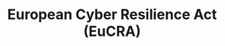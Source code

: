 ---
tags: workstream

title: European Cyber Resilience Act (EuCRA)
dateString: "Every two weeks, Monday"
timeString: 05.00pm CEST // 08.00am PT
calendarLink: https://calendar.google.com/calendar/event?action=TEMPLATE&tmeid=MDM5MTBoNmVsY2IydWh2dW01bmVicDEyNHVfMjAyNTA1MjZUMTUwMDAwWiBjaHJpc3RpYW4ud2FsdGVyQDllbGVtZW50cy5jb20&tmsrc=christian.walter%409elements.com&scp=ALL
summary: Discuss the outcome of the newly signed-off European Cyber Resilience Act and it's implication on Open-Source Firmware
text:
  - In November 2024 the Europen Union signed-off the Cyber Resilience Act (CRA) which effectively comes into full-force on December 11th, 2027. The CRA is an EU regulation for improving cybersecurity and cyber resilience in the EU through common cybersecurity standards for products with digital elements in the EU, such as required incident reports and automatic security updates. Products with digital elements mainly are hardware and software whose "intended and foreseeable use includes direct or indirect data connection to a device or network".

  - The CRA will have a lot of affects on firmware. Firmware is part of every product and is deemed as critical software within those products.

  - The CRA will also have some implications on open-source firmware. Within this workstream we are identifying what challenges are lying ahead of us and what open-source firmware projects need to implement in order to be compliant with the CRA.

goals:
  - text: Understand the CRA and it's implications on open-source firmware
  - text: Draft a compliance document for open-source firmware projects to check compliance
  - text: Provide guidance for open-source firmware projects to ease the implementation of necessary processes for CRA compliance

resources:
  - text: "European Cyber Resilience Act"
    url: "https://eur-lex.europa.eu/legal-content/EN/TXT/?uri=CELEX%3A32024R2847"

leads:
  - name: "Christian Walter"
    email: "christian.walter@osfw.foundation"
    image: "christian-walter.png"
  - name: "Werner Zeh"
    email: "werner.zeh@osfw.foundation"
    image: "werner-zeh.jpg"
---